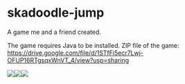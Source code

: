 # skadoodle-jump
A game me and a friend created.

The game requires Java to be installed. ZIP file of the game: https://drive.google.com/file/d/1STfFi5ecr7Lwj-OFUP16RTgsqxWnVT_4/view?usp=sharing

<html>
    <head>
        <style>
            div.img_holder img
            {
                float: left;
            }
        </style>
    </head>
    <body>
        <div class = "img_holder">
          <img src="https://i.imgur.com/8UQ7rTZ.png"/>
          <img src="https://i.imgur.com/MLZC8Xi.png"/>  
          <img src="https://i.imgur.com/SuRJaZf.png"/>
        </div>
    </body>
</html>


